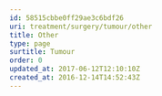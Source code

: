 ```yaml
---
id: 58515cbbe0ff29ae3c6bdf26
uri: treatment/surgery/tumour/other
title: Other
type: page
surtitle: Tumour
order: 0
updated_at: 2017-06-12T12:10:10Z
created_at: 2016-12-14T14:52:43Z
---
```


